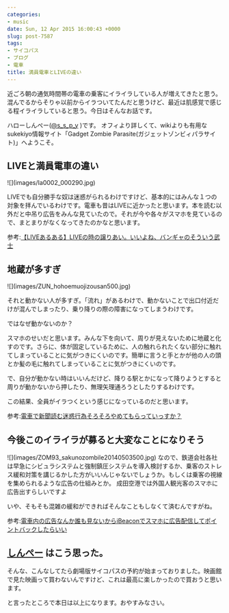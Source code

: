 ```yaml
---
categories:
- music
date: Sun, 12 Apr 2015 16:00:43 +0000
slug: post-7587
tags:
- サイコパス
- ブログ
- 電車
title: 満員電車とLIVEの違い
---
```


近ごろ朝の通気時間帯の電車の乗客にイライラしている人が増えてきたと思う。混んでるからそりゃ以前からイラついてたんだと思うけど、最近は肌感覚で感じる程イライラしていると思う。今日はそんなお話です。

<!--more-->

ハローしんぺー(<a href="https://twitter.com/s_s_p_y" target="_blank">@s_s_p_y</a> )です。
オフィより詳しくて、wikiよりも有用なsukekiyo情報サイト「Gadget Zombie Parasite(ガジェットゾンビィパラサイト)」へようこそ。

<h2>LIVEと満員電車の違い</h2>
![](images/Ia0002_000290.jpg)

LIVEでも自分勝手な奴は迷惑がられるわけですけど、基本的にはみんな１つの対象を拝んでいるわけです。電車も昔はLIVEに近かったと思います。本を読む以外だと中吊り広告をみんな見ていたので。それが今や各々がスマホを見ているので、まとまりがなくなってきたのかなと思います。

参考:<a href="https://www.warawareotoko.com/2015/01/25/post-7062/">【LIVEあるある】LIVEの時の譲りあい。いいよね、バンギャのそういう武士</a>
<h2>地蔵が多すぎ</h2>
![](images/ZUN_hohoemuojizousan500.jpg)

それと動かない人が多すぎ。「流れ」があるわけで、動かないことで出口付近だけが混んでしまったり、乗り降りの際の障害になってしまうわけです。

ではなぜ動かないのか？

スマホのせいだと思います。みんな下を向いて、周りが見えないために地蔵と化すのです。さらに、体が固定しているために、人の触れられたくない部分に触れてしまっていることに気がつきにくいのです。簡単に言うと手とかが他の人の頭とか髪の毛に触れてしまっていることに気がつきにくいのです。

で、自分が動かない時はいいんだけど、降りる駅とかになって降りようとすると周りが動かないから押したり、無理矢理通ろうとしたりするわけです。

この結果、全員がイラつくという感じになっているのだと思います。

参考:<a href="https://www.warawareotoko.com/2014/12/03/post-6656/">電車で新聞読む迷惑行為そろそろやめてもらっていっすか？</a>
<h2>今後このイライラが募ると大変なことになりそう</h2>
![](images/ZOM93_sakunozombile20140503500.jpg)
なので、鉄道会社各社は早急にシビュラシステムと強制鎮圧システムを導入検討するか、乗客のストレス緩和対策を講じるかした方がいいんじゃないでしょうか。もしくは乗客の視線を集められるような広告の仕組みとか。
成田空港では外国人観光客のスマホに広告出すらしいですよ

いや、そもそも混雑の緩和ができればそんなこともしなくて済むんですがね。

参考:<a href="https://www.warawareotoko.com/2014/11/05/post-6530/">電車内の広告なんか誰も見ないからiBeaconでスマホに広告配信してポイントバックしたらいい</a>
<h2><a href="https://twitter.com/s_s_p_y" target="_blank">しんぺー</a> はこう思った。</h2>

そんな、こんなしてたら劇場版サイコパスの予約が始まっておりました。映画館で見た映画って買わないんですけど、これは最高に楽しかったので買おうと思います。

と言ったところで本日は以上になります。おやすみなさい。